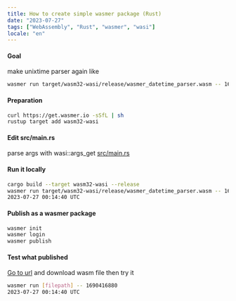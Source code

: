 ```yaml
---
title: How to create simple wasmer package (Rust)
date: "2023-07-27"
tags: ["WebAssembly", "Rust", "wasmer", "wasi"]
locale: "en"
---
```


#### Goal
make unixtime parser again like
```bash
wasmer run target/wasm32-wasi/release/wasmer_datetime_parser.wasm -- 1690416880
```

#### Preparation

```bash
curl https://get.wasmer.io -sSfL | sh
rustup target add wasm32-wasi
```

#### Edit src/main.rs
parse args with wasi::args_get
[src/main.rs](https://github.com/nash1111/wasmer_datetime_parser/blob/master/src/main.rs)


#### Run it locally

```bash
cargo build --target wasm32-wasi --release
wasmer run target/wasm32-wasi/release/wasmer_datetime_parser.wasm -- 1690416880
2023-07-27 00:14:40 UTC
```

#### Publish as a wasmer package
```bash
wasmer init
wasmer login
wasmer publish
```

#### Test what published
[Go to url](https://wasmer.io/nash1111/wasmer_datetime_parser@0.1.6) and download wasm file then try it
```bash
wasmer run [filepath] -- 1690416880
2023-07-27 00:14:40 UTC
```